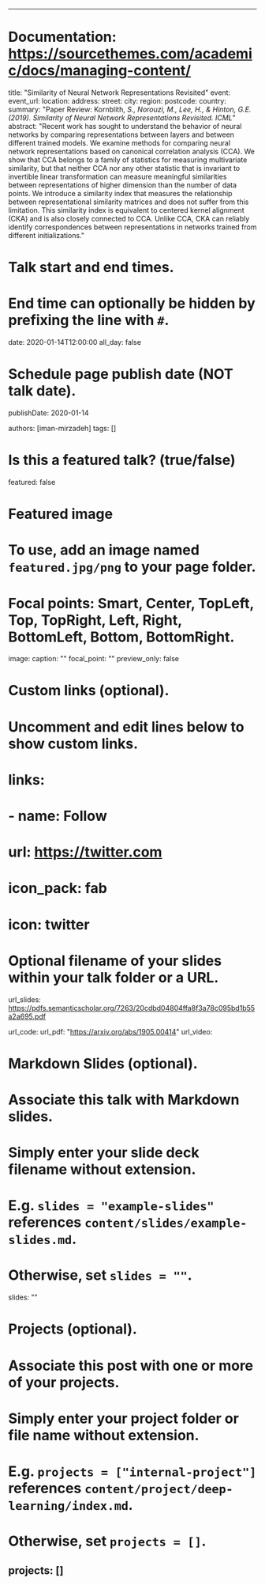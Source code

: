 
---
# Documentation: https://sourcethemes.com/academic/docs/managing-content/

title: "Similarity of Neural Network Representations Revisited"
event:
event_url:
location:
address:
  street:
  city:
  region:
  postcode:
  country:
summary: "Paper Review: Kornblith, <i> S., Norouzi, M., Lee, H., & Hinton, G.E. (2019). Similarity of Neural Network Representations Revisited. ICML</i>"
abstract: "Recent work has sought to understand the behavior of neural networks by comparing 
representations between layers and between different trained models. We examine methods for 
comparing neural network representations based on canonical correlation analysis (CCA). We show 
that CCA belongs to a family of statistics for measuring multivariate similarity, but that neither
 CCA nor any other statistic that is invariant to invertible linear transformation can measure 
 meaningful similarities between representations of higher dimension than the number of data 
 points. We introduce a similarity index that measures the relationship between representational
  similarity matrices and does not suffer from this limitation. This similarity index is equivalent
   to centered kernel alignment (CKA) and is also closely connected to CCA. Unlike CCA, CKA can 
   reliably identify correspondences between representations in networks trained from different 
   initializations."

# Talk start and end times.
#   End time can optionally be hidden by prefixing the line with `#`.
date: 2020-01-14T12:00:00
all_day: false

# Schedule page publish date (NOT talk date).
publishDate: 2020-01-14

authors: [iman-mirzadeh]
tags: []

# Is this a featured talk? (true/false)
featured: false

# Featured image
# To use, add an image named `featured.jpg/png` to your page folder. 
# Focal points: Smart, Center, TopLeft, Top, TopRight, Left, Right, BottomLeft, Bottom, BottomRight.
image:
  caption: ""
  focal_point: ""
  preview_only: false

# Custom links (optional).
#   Uncomment and edit lines below to show custom links.
# links:
# - name: Follow
#   url: https://twitter.com
#   icon_pack: fab
#   icon: twitter

# Optional filename of your slides within your talk folder or a URL.
url_slides: https://pdfs.semanticscholar.org/7263/20cdbd04804ffa8f3a78c095bd1b55a2a695.pdf

url_code:
url_pdf: "https://arxiv.org/abs/1905.00414"
url_video:

# Markdown Slides (optional).
#   Associate this talk with Markdown slides.
#   Simply enter your slide deck filename without extension.
#   E.g. `slides = "example-slides"` references `content/slides/example-slides.md`.
#   Otherwise, set `slides = ""`.
slides: ""

# Projects (optional).
#   Associate this post with one or more of your projects.
#   Simply enter your project folder or file name without extension.
#   E.g. `projects = ["internal-project"]` references `content/project/deep-learning/index.md`.
#   Otherwise, set `projects = []`.
projects: []
---

